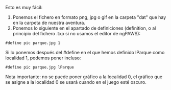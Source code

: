 Esto es muy fácil:

1) Ponemos el fichero en formato png, jpg o gif en la carpeta "dat" que hay en la carpeta de nuestra aventura.
2) Ponemos lo siguiente en el apartado de definiciones (definition, o al principio del fichero .txp si no usamos el editor de ngPAWS):

```
#define pic parque.jpg 1
```

Si lo ponemos después del #define en el que hemos definido lParque como localidad 1, podemos poner incluso:

```
#define pic parque.jpg lParque
```

Nota importante: no se puede poner gráfico a la localidad 0, el gráfico que se asigne a la localidad 0 se usará cuando en el juego esté oscuro.
